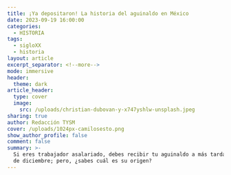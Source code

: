 ```yaml
---
title: ¡Ya depositaron! La historia del aguinaldo en México
date: 2023-09-19 16:00:00
categories:
  - HISTORIA
tags:
  - sigloXX
  - historia
layout: article
excerpt_separator: <!--more-->
mode: immersive
header:
  theme: dark
article_header:
  type: cover
  image:
    src: /uploads/christian-dubovan-y-x747yshlw-unsplash.jpeg
sharing: true
author: Redacción TYSM
cover: /uploads/1024px-camilosesto.png
show_author_profile: false
comment: false
summary: >-
  Si eres trabajador asalariado, debes recibir tu aguinaldo a más tardar el 20
  de diciembre; pero, ¿sabes cuál es su origen?
---
```

